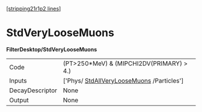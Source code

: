 [[stripping21r1p2 lines]](./stripping21r1p2-index)

# StdVeryLooseMuons

**FilterDesktop/StdVeryLooseMuons**

|                 |                                                                                       |
|-----------------|---------------------------------------------------------------------------------------|
| Code            | (PT\>250\*MeV) & (MIPCHI2DV(PRIMARY) \> 4.)                                           |
| Inputs          | ['Phys/ [StdAllVeryLooseMuons](./stripping21r1p2-stdallveryloosemuons) /Particles'] |
| DecayDescriptor | None                                                                                  |
| Output          | None                                                                                  |
